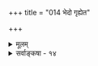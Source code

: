 +++
title = "014 भेदो गृह्येत"

+++
<details><summary>मूलम्</summary>

भेदो गृह्येत बुद्ध्वाऽधिकरणमवधिं चेति न ह्यक्रमोऽस्मिन् प्रत्यक्षस्य क्रमोऽपि क्षणभिदुरतया नेति तुल्यं भ्रमेऽपि ।  
अक्षान्धादिव्यवस्थाक्षतिरपि युगपद्योग्यधर्मैर्ग्रहोऽतस्तद्युक्ते भिन्नशब्दः कथिततदुपधिज्ञप्त्यपेक्षः क्रमात्स्यात् ॥ १४ ॥
</details>

<details><summary>सर्वाङ्कषा - १४</summary>

I 

तु 

भेदग्रहणे पूर्वोक्तामनुपपत्तिं परिहरति-भेद इत्यादि । भेदः **अधिकरणम्** = अनुयोगिनम् अवधिम् **च** = प्रतियोगिनं च **बुद्ध्वा** = ज्ञात्वैव गृह्येत इति हेतोः **अस्मिन्** = भेदग्रहणे **अक्रमः** = यौगपद्यम् न हि भवितुं शक्यम्, अभावबुद्धौ प्रतियोग्यनुयोगिज्ञानस्य कारणत्वेन, कारणस्य च पूर्ववृत्तित्वनियमात् पूर्वं तयोर्ज्ञाने १ चात्माश्रयादिप्रसङ्गात् । अस्तु तर्हि क्रमश एव ग्रहणमिति चेत्, **प्रत्यक्षस्य** = विशेष्यविशेषणज्ञानयोः । 



706 

अक्षान्धादिव्यवस्थाक्षतिरपि; युगपत् योग्यधर्मैर्यहोऽतः 

तद्युक्ते भिन्नशब्दः कथिततदुपधिज्ञप्त्यपेक्षः क्रमात् स्यात् ॥14॥ 

क्रमोऽपि, **क्षणभिदुरतया** = ज्ञानानां क्षणिकत्वात् विशेषणज्ञानविशेष्यज्ञानयोः भिन्नक्षणवृत्तित्वेन, उभयोरपि ज्ञानयोः स्वतन्त्रत्वेन ‘गुणानां च परार्थत्वादसंबन्धः समत्वात्स्यात्' इति न्यायेन परस्परमुपकारोपकार्यभावासंभवात् **नेति** = न संभवतीति भेदग्रहणानुपपत्तिरिति न, यत इदं **भ्रमेऽपि** = भेदभ्रमेऽपि तुल्यम्, भ्रम ज्ञानस्यापि कारणजन्यत्वात् एते आक्षेपास्सर्वे समानाः । उत्तरं च यद्भवति तत्र तच्च भेदज्ञानस्य प्रमात्वेऽपि भविष्यति॥ 

9 

अपि चैवं भेदग्रहणानुपपत्तिं वदता भेदाख्यप्रमेयस्य सत्तामङ्गीकृत्यैवमुच्यते, उतानङ्गीकृत्य? भेदस्य सत्ता यदि सिद्धा, तर्हि तत्र ज्ञानादिकमप्यावश्यकम्, कारणमपि तदनुगुणमुपपादनीयमेव । यदि भेद एव नास्तीत्युच्यते, तर्हि रूपरसादिभेदो वा, तद्ग्राहकेन्द्रियभेदो वा न स्यादिति - अक्षान्धादिव्यव- **स्थाक्षतिरपि** = इन्द्रियव्यवस्थाया नाशः, अन्धबधिरादिव्यवस्थाया अपि नाश इति जगदिदं सांकर्यमयमेव स्यात् । अतः **योग्यधर्मैः** = **ग्रहणयोग्यैः** = एकेन्द्रियग्रहणयोग्यधर्मैः विशिष्टस्यैव विशेष्यस्य युगपत् ग्रहः भवति । एवं भेदस्य ग्रहे **तद्युक्ते** = तद्विशिष्टे विशेष्ये **भिन्नशब्दः** = भिन्न इति व्यवहारः कथित- **तदुपधिज्ञप्त्यपेक्षः** = कथितः यः प्रतियोगिग्रहणसापेक्षत्वरूप उपाधिः, तद्ज्ञानजन्यः **क्रमात्** = अनन्तरं स्यात् । अतो भेदः, भेदग्रहणम्, तद्व्यवहारश्च युज्यत एव ॥ 

अयमत्र संग्रहः – भेदग्रहणस्य प्रतियोग्यनुयोगिग्रहणसापेक्षत्वात्, अन्योन्याश्रयादिप्रसङ्गादिर्य उक्तः, तत्रेदं वक्तव्यम् । भेदस्य दुर्निरूपत्वेन भेदाख्यपदार्थस्यैवाभावात् तद्ग्रहणं भ्रम इति विवक्षितम् ? उत तद्ग्रहणमेव लोके न दृश्यत इति विवक्षितम् ? नाद्यः, अनुपदमेव भेदस्य निरूपितत्वात् । न द्वितीयः, लोकेऽनुभूयमानत्वात् ‘घटः पटो न' इति व्यवहाराच्च । विषयस्य सत्त्वेऽपि ज्ञानं भ्रमात्मकं कदाचित् कथं भवतीति प्रश्ने उत्तरं वक्तव्यमेव । न हि निराधारम्, निर्हेतुकं च किञ्चित्कार्यं भवितुमर्हति तदा हि सर्वं सर्वत्र संभाव्येत । घटं दृष्ट्वापि सर्पभ्रमः स्यात्, रज्जुं दृष्ट्वैव सर्पभ्रम इति परिदृश्यमानव्यवस्थादिर्न स्यात् । सर्वमविचारितरमणीयमिति चेत्, इयं चर्चाप्यविचारितरमणीया स्यात् । अत्रापीष्टापत्तौ मौनिना भवितव्यम् । जिज्ञासून् प्रति त्वस्माभिरुच्यते इति यदि, – भ्रमत्वेऽपि ज्ञानस्य कारणोपपत्त्यादिप्रदर्शनं तेभ्यः कर्तव्यमेव । सर्वथाऽसतः शशशृङ्गादेर्भ्रमः कस्य वा भवेत् ? ज्ञानकारणमन्यत्, वस्तुनः कारणं चान्यत् । दण्डचक्रमृदादिकं घटात्मकवस्तुनः कारणम्। चक्षुरिन्द्रियादिकं च ज्ञानकारणम् । ज्ञानकारणं चक्षुरिन्द्रियादिकं ज्ञानस्य प्रमात्वे, भ्रमत्वे वा समानम् । न हि सर्पभ्रमः इन्द्रियाद्यजन्यः, तदा हि अन्धस्यापि सर्पभ्रमः स्यात्, चक्षुष्मतः अन्धकारेऽपि सर्पभ्रमः स्यात् । अतः प्रत्यक्षादिज्ञानकारणानि प्रमाभ्रमसाधारणान्येव । एवञ्च प्रमात्वभ्रमत्वयोः ‘वीवधघट’न्यायेन’ परस्परसमतोलनस्यावश्यकत्वात्, कारणोपपादनमुभयत्र समौनमेव । वस्तुनस्सत्त्वे प्रमा, 

'वीवधो नाम व्यामप्रमाणदीर्घवेणुदण्डस्याग्रद्वयेऽपि शिक्यं बद्धा जलाद्यानयनार्थं घटादिकं नीयते । भाषायां 'कावडि' इत्युच्यते । तत्रोभयोस्समतोलनमावश्यकम् । समतोलनमेव 'योगः' । अन्यतराभावेऽन्यतरदपि न स्यात् ॥ 

375. 

707 

[ अद्रव्यविभागः ] 

अद्रव्ये नैकरूपे ह्यगणिषत गुणाः सत्त्वमुख्याः द्विधाऽऽद्यं; 

शुद्धं तन्नित्यभूतौ; त्रितयमिह चतुर्विंशतौ व्याप्तितः स्यात् । 



असत्त्वे भ्रम इत्येतावन्मात्रं वैलक्षण्यम् । एतदपि कथं भवतीत्यादिकं हि विस्तरेण विचारितं पूर्वमेव (श्लो. 11-15)। एवञ्च भेदज्ञानस्य भ्रमत्वेऽप्युक्ताक्षेपाणां समानत्वात्तत्र यदुत्तरं भविष्यति, तत् प्रमात्मकज्ञानेऽपि भविष्यति । भेदाख्यप्रमेये सत्ये, ज्ञानं प्रमा भविष्यति, न चेत् भ्रम इत्यस्त्वेतत् ॥ 

I 

भेदाख्यं प्रमेयमधिकृत्य वदामः - भेदः सुनिरूपो वा, दुर्निरूपो वा भवतु, तदेतत्पुरुषसामर्थ्याधीनम् । वस्तुतत्त्वं तु नास्मत्सामर्थ्याधीनम् । सूर्यस्तूदेत्येवान्धस्यापि चक्षुष्मतोऽपि । भेदाख्यं किञ्चित्तत्त्वमेव यदि न स्यात्, तर्हि रूपरसादिभेदोऽपि न स्यात्, चक्षुरादीन्द्रियभेदोऽपि न स्यात् । अन्धोऽपि रूपं गृह्णीयात्, बधिरोऽपि शब्दं गृह्णीयात्। 'चक्षुष्मते शृण्वते ते ब्रवीमि इत्यपौरुषेयी वागपि निरर्था स्यात् ॥ सर्वमिदं मायिकमविचारितरमणीयमिति न जानासि किल भोः ! ॥ जानामि भोः ! तद्वदेवाविचारितरमणीयं कारणादिकं व्यवस्थादिकमपि खलु दृश्यते भोः ! किं कुर्मो वयम् ? मायाविचारोऽपि पूर्वमेव ( नायक. 41) गतः । मायालोक एव वयं वसामः, व्यवहरामश्च । त्वमपि तथैवोत्तरं वद ॥ अयि भोः ! प्रशंसामस्तव चातुरीम् । जिज्ञासया पृच्छामः । वस्तुस्थितिः प्रदर्श्यताम् – कथं ग्रहणमिति । गवि अश्वभेदः गोत्वरूप एव । गौः, गोत्वं चेत्युभयमेकसामग्रीवेद्यत्वात् युगपदेव गृह्यते । कार्यकारणभावोऽपि एकसामग्रीवेद्यस्थले समानकालिकयोरपि भवति, अनुभवात् । गोत्वं निष्प्रतियोगिकं किल स्वत इति चेत्, सत्यम्, स्वतः । परं तु तदेव अश्वादिप्रतियोगिन उपस्थितौ भेदरूपोऽपि भाति, तथा व्यवह्रियते च । गोग्रहणकाले तु स्वरूपतः स्वत एव गृह्यते, सामग्र्या एकत्वात् । अतो न कश्चन केशः संविदो भगवत्याः । निर्वृतः स्वपिहि ! । अतो भेदोऽस्त्येव, तद्ग्रहणमपि भवत्येव, एतदपि प्रमैव, सर्वं सुनिरूपमेव । अतश्च- 

'भेदग्राहि न नो मानं लौकिकं वैदिकं च यत् । अविचारितसंसिद्धिस्तस्माद् भेदोऽवसीयताम् ॥' (बृ.वा.) इत्यादिवचनं सम्यक् भुक्तस्य स्वप्नवद्भवेत् । ज्ञेयं विवेकिभिलेकि परमार्थस्थितैर्दृढम्॥ सर्वं मिथ्येति वादानामर्थ एव न विद्यते । यतस्सर्व निराबाधं दृश्यते निखिलैरपि ॥ वैराग्यादिप्रसिद्ध्यर्थमुच्यते चेत्, तथोच्यताम् । न तु लौकिकशास्त्रीयव्यवहारेषु कथ्यताम् ॥ १४ ॥
</details>
